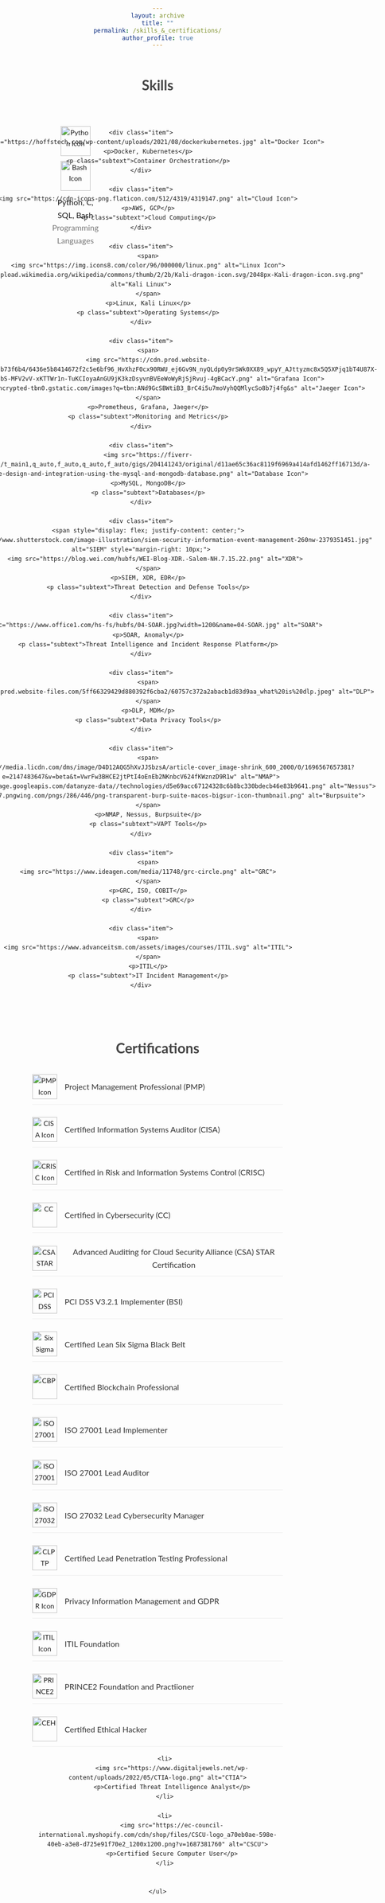 ```yaml
---
layout: archive
title: ""
permalink: /skills_&_certifications/
author_profile: true
---
```


<html lang="en">
<head>
    <meta charset="UTF-8">
    <meta name="viewport" content="width=device-width, initial-scale=1.0">
    <style>
        body {
            font-family: 'Lato', Arial, sans-serif;
            line-height: 1.6;
            margin: 0 15px;
            text-align: center;
        }
        h1 {
            font-size: 32px;
            margin-bottom: 20px;
            color: #333;
        }
        .section-title {
            margin-top: 50px;
            font-size: 28px;
            color: #444;
        }
        .section {
            display: grid;
            grid-template-columns: repeat(4, 1fr); 
            gap: 40px;
            padding: 30px; 
            justify-items: center;
        }
        .item {
            display: flex;
            flex-direction: column;
            align-items: center;
            padding: 10px;
            border-radius: 10px;
        }
        .item img {
            width: 60px;
            margin-bottom: 10px;
        }
        .item p {
            text-align: center;
            margin: 0;
            font-size: 16px;
        }
        .subtext {
            font-size: 14px;
            color: #777;
        }
        ul.certifications-list {
            list-style-type: none; 
            padding: 0;
            margin: 0 auto;
            max-width: 800px;
        }
        ul.certifications-list li {
            display: flex;
            align-items: center;
            margin-bottom: 15px;
            padding: 10px 0;
            border-bottom: 1px solid #eee;
        }
        ul.certifications-list li img {
            width: 50px;
            height: 50px;
            margin-right: 15px;
        }
        ul.certifications-list li p {
            margin: 0;
            font-size: 16px;
            color: #333;
        }
    </style>
</head>
<body>

<!-- Skills Section -->
<h1 class="section-title">Skills</h1>
<div class="section">
    <div class="item">
        <span>
        <img src="https://img.icons8.com/color/96/000000/python.png" alt="Python Icon">
        <img src="https://e7.pngegg.com/pngimages/93/966/png-clipart-shell-script-command-line-interface-unix-shell-bash-shell-commandline-interface-bird-thumbnail.png" alt="Bash Icon">
        </span>
        <p>Python, C, SQL, Bash</p>
        <p class="subtext">Programming Languages</p>
    </div>

    <div class="item">
        <img src="https://hoffstech.com/wp-content/uploads/2021/08/dockerkubernetes.jpg" alt="Docker Icon">
        <p>Docker, Kubernetes</p>
        <p class="subtext">Container Orchestration</p>
    </div>

    <div class="item">
        <img src="https://cdn-icons-png.flaticon.com/512/4319/4319147.png" alt="Cloud Icon">
        <p>AWS, GCP</p>
        <p class="subtext">Cloud Computing</p>
    </div>

    <div class="item">
        <span>
        <img src="https://img.icons8.com/color/96/000000/linux.png" alt="Linux Icon">
        <img src="https://upload.wikimedia.org/wikipedia/commons/thumb/2/2b/Kali-dragon-icon.svg/2048px-Kali-dragon-icon.svg.png" alt="Kali Linux">
        </span>
        <p>Linux, Kali Linux</p>
        <p class="subtext">Operating Systems</p>
    </div>

    <div class="item">
        <span>
        <img src="https://cdn.prod.website-files.com/61e1d8dcf4a5e16aab73f6b4/6436e5b8414672f2c5e6bf96_HvXhzF0cx90RWU_ej6Gv9N_nyQLdp0y9rSWk0XX89_wpyY_AJttyzmc8x5Q5XPjq1bT4U87X-2pZWbVfD8JsybS-MFV2vV-xKTTWr1n-TuKCIoyaAnGU9jK3kzDsyvnBVEeWoWyRjSjRvuj-4gBCacY.png" alt="Grafana Icon">
        <img src="https://encrypted-tbn0.gstatic.com/images?q=tbn:ANd9GcSBWtiB3_BrC4i5u7moVyhQQMlycSo8b7j4fg&s" alt="Jaeger Icon">
        </span>
        <p>Prometheus, Grafana, Jaeger</p>
        <p class="subtext">Monitoring and Metrics</p>
    </div>

    <div class="item">
        <img src="https://fiverr-res.cloudinary.com/images/t_main1,q_auto,f_auto,q_auto,f_auto/gigs/204141243/original/d11ae65c36ac8119f6969a414afd1462ff16713d/a-database-design-and-integration-using-the-mysql-and-mongodb-database.png" alt="Database Icon">
        <p>MySQL, MongoDB</p>
        <p class="subtext">Databases</p>
    </div>

    <div class="item">
        <span style="display: flex; justify-content: center;">
            <img src="https://www.shutterstock.com/image-illustration/siem-security-information-event-management-260nw-2379351451.jpg" alt="SIEM" style="margin-right: 10px;">
            <img src="https://blog.wei.com/hubfs/WEI-Blog-XDR.-Salem-NH.7.15.22.png" alt="XDR">
        </span>
        <p>SIEM, XDR, EDR</p>
        <p class="subtext">Threat Detection and Defense Tools</p>
    </div>

    <div class="item">
        <img src="https://www.office1.com/hs-fs/hubfs/04-SOAR.jpg?width=1200&name=04-SOAR.jpg" alt="SOAR">
        <p>SOAR, Anomaly</p>
        <p class="subtext">Threat Intelligence and Incident Response Platform</p>
    </div>

    <div class="item">
        <span>
        <img src="https://cdn.prod.website-files.com/5ff66329429d880392f6cba2/60757c372a2abacb1d83d9aa_what%20is%20dlp.jpeg" alt="DLP">
        </span>
        <p>DLP, MDM</p>
        <p class="subtext">Data Privacy Tools</p>
    </div>

    <div class="item">
        <span>
        <img src="https://media.licdn.com/dms/image/D4D12AQG5hXvJJSbzsA/article-cover_image-shrink_600_2000/0/1696567657381?e=2147483647&v=beta&t=VwrFw3BHCE2jtPtI4oEnEb2NKnbcV624fKWznzD9R1w" alt="NMAP">
        <img src="https://storage.googleapis.com/datanyze-data//technologies/d5e69acc67124328c6b8bc330bdecb46e83b9641.png" alt="Nessus">
        <img src="https://w7.pngwing.com/pngs/286/446/png-transparent-burp-suite-macos-bigsur-icon-thumbnail.png" alt="Burpsuite">
        </span>
        <p>NMAP, Nessus, Burpsuite</p>
        <p class="subtext">VAPT Tools</p>
    </div>

    <div class="item">
        <span>
        <img src="https://www.ideagen.com/media/11748/grc-circle.png" alt="GRC">
        </span>
        <p>GRC, ISO, COBIT</p>
        <p class="subtext">GRC</p>
    </div>

    <div class="item">
        <span>
        <img src="https://www.advanceitsm.com/assets/images/courses/ITIL.svg" alt="ITIL">
        </span>
        <p>ITIL</p>
        <p class="subtext">IT Incident Management</p>
    </div>
</div>

<!-- Certifications Section -->
<h1 class="section-title">Certifications</h1>
<div>
    <ul class="certifications-list">
        <li>
            <img src="https://wiki.agileana.com/images/6/68/PMP_project_management_professional_certification_badge.png" alt="PMP Icon"> 
            <p>Project Management Professional (PMP)</p>
        </li>
        <li>
            <img src="https://encrypted-tbn0.gstatic.com/images?q=tbn:ANd9GcT2igHcJAr6x1OZ_ywY4XRQ0L4j9-sn0P0Ubg&s" alt="CISA Icon">
            <p>Certified Information Systems Auditor (CISA)</p>
        </li>
        <li>
            <img src="https://encrypted-tbn0.gstatic.com/images?q=tbn:ANd9GcSO3IPka1OAY3ZPVzlsgZrEphaftD9HD5wlWA&s" alt="CRISC Icon">
            <p>Certified in Risk and Information Systems Control (CRISC)</p>
        </li>
        <li>
            <img src="https://images.credly.com/images/2030e43f-8003-4d4b-9630-847add403c87/twitter_thumb_201604_image.png" alt="CC">
            <p>Certified in Cybersecurity (CC)</p>
        </li>
        <li>
            <img src="https://fractionalciso.com/wp-content/uploads/2020/11/CSA-Cloud-Security-Alliance-Logo.png" alt="CSA STAR Icon">
            <p>Advanced Auditing for Cloud Security Alliance (CSA) STAR Certification</p>
        </li>
        <li>
            <img src="https://ecylabs.com/marketplace/wp-content/uploads/sites/3/2022/03/PCI-DSS-Control-Requirment.png" alt="PCI DSS Icon">
            <p>PCI DSS V3.2.1 Implementer (BSI)</p>
        </li>
        <li>
            <img src="https://6sigmaplus.com/wp-content/uploads/2020/01/lssbb-1-600x693.png" alt="Six Sigma Icon">
            <p>Certified Lean Six Sigma Black Belt</p>
        </li>
        <li>
            <img src="https://www.eccouncil.org/wp-content/uploads/2023/01/CBP-side-banner.jpg" alt="CBP">
            <p>Certified Blockchain Professional</p>
        </li>
        <li>
            <img src="https://images.credly.com/images/89b9a53a-7499-4826-8908-eb1b6c981b64/00193.png" alt="ISO 27001 Icon">
            <p>ISO 27001 Lead Implementer</p>
        </li>
        <li>
            <img src="https://images.credly.com/images/06c477c6-9db3-43c2-91c8-0f8bcac70811/00196.png" alt="ISO 27001 Icon">
            <p>ISO 27001 Lead Auditor</p>
        </li>
        <li>
            <img src="https://images.credly.com/images/0e99cc31-1f54-42f8-8293-ff8c4addc03d/00215.png" alt="ISO 27032 Icon">
            <p>ISO 27032 Lead Cybersecurity Manager</p>
        </li>
        <li>
            <img src=" https://images.credly.com/images/91406b1f-a628-4387-b6c3-b3da5d570803/00402.png" alt="CLPTP">
            <p>Certified Lead Penetration Testing Professional</p>
        </li>
        <li>
            <img src="https://static.wingify.com/gcp/uploads/sites/3/2021/09/ISOIEC-27701.png" alt="GDPR Icon">
            <p>Privacy Information Management and GDPR</p>
        </li>
        <li>
            <img src="https://cdn.pressport.com/files/view?c=5052&f=35099&width=660" alt="ITIL Icon">
            <p>ITIL Foundation</p>
        </li>
        <li>
            <img src="https://www.insightssuccess.in/wp-content/uploads/2022/04/What-Should-Everyone-Know-About-Prince-2-Foundation-and-Practitioner-Certification-Course.jpg" alt="PRINCE2 Icon">
            <p>PRINCE2 Foundation and Practiioner</p>
        </li>
        <li>
            <img src="https://ahad-me.com/uploaded-documents/media/CEH.png" alt="CEH">
            <p>Certified Ethical Hacker</p>
        </li>

        <li>
            <img src="https://www.digitaljewels.net/wp-content/uploads/2022/05/CTIA-logo.png" alt="CTIA">
            <p>Certified Threat Intelligence Analyst</p>
        </li>

        <li>
            <img src="https://ec-council-international.myshopify.com/cdn/shop/files/CSCU-logo_a70eb0ae-598e-40eb-a3e8-d725e91f70e2_1200x1200.png?v=1687381760" alt="CSCU">
            <p>Certified Secure Computer User</p>
        </li>
        
        
    </ul>
</div>

</body>
</html>
